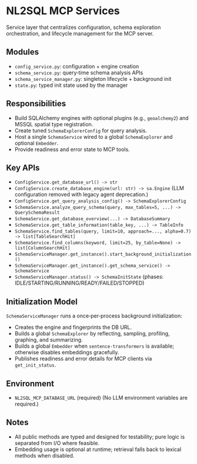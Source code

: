 # NL2SQL MCP Services

Service layer that centralizes configuration, schema exploration orchestration, and lifecycle management for the MCP server.

## Modules

- `config_service.py`: configuration + engine creation
- `schema_service.py`: query‑time schema analysis APIs
- `schema_service_manager.py`: singleton lifecycle + background init
- `state.py`: typed init state used by the manager

## Responsibilities

- Build SQLAlchemy engines with optional plugins (e.g., `geoalchemy2`) and MSSQL spatial type registration.
- Create tuned `SchemaExplorerConfig` for query analysis.
- Host a single `SchemaService` wired to a global `SchemaExplorer` and optional `Embedder`.
- Provide readiness and error state to MCP tools.

## Key APIs

- `ConfigService.get_database_url() -> str`
- `ConfigService.create_database_engine(url: str) -> sa.Engine`
  (LLM configuration removed with legacy agent deprecation.)
- `ConfigService.get_query_analysis_config() -> SchemaExplorerConfig`
- `SchemaService.analyze_query_schema(query, max_tables=5, ...) -> QuerySchemaResult`
- `SchemaService.get_database_overview(...) -> DatabaseSummary`
- `SchemaService.get_table_information(table_key, ...) -> TableInfo`
- `SchemaService.find_tables(query, limit=10, approach=..., alpha=0.7) -> list[TableSearchHit]`
- `SchemaService.find_columns(keyword, limit=25, by_table=None) -> list[ColumnSearchHit]`
- `SchemaServiceManager.get_instance().start_background_initialization()`
- `SchemaServiceManager.get_instance().get_schema_service() -> SchemaService`
- `SchemaServiceManager.status() -> SchemaInitState` (phases: IDLE/STARTING/RUNNING/READY/FAILED/STOPPED)

## Initialization Model

`SchemaServiceManager` runs a once‑per‑process background initialization:

- Creates the engine and fingerprints the DB URL.
- Builds a global `SchemaExplorer` by reflecting, sampling, profiling, graphing, and summarizing.
- Builds a global `Embedder` when `sentence-transformers` is available; otherwise disables embeddings gracefully.
- Publishes readiness and error details for MCP clients via `get_init_status`.

## Environment

- `NL2SQL_MCP_DATABASE_URL` (required)
  (No LLM environment variables are required.)

## Notes

- All public methods are typed and designed for testability; pure logic is separated from I/O where feasible.
- Embedding usage is optional at runtime; retrieval falls back to lexical methods when disabled.
